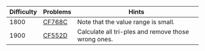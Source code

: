 | Difficulty | Problems | Hints |
| -------- | -------- | -------- |
| 1800 | [CF768C](https://codeforces.com/problemset/problem/768/C) | Note that the value range is small. |
| 1900 | [CF552D](https://codeforces.com/problemset/problem/552/D) | Calculate all tri-ples and remove those wrong ones. |